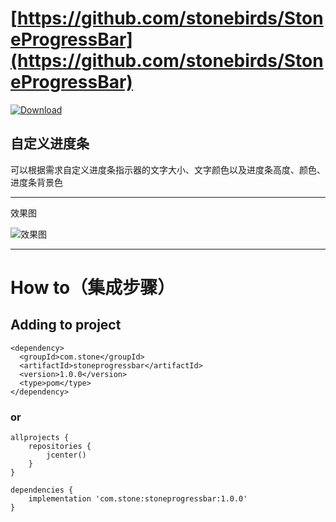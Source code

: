 # [https://github.com/stonebirds/StoneProgressBar](https://github.com/stonebirds/StoneProgressBar)

[ ![Download](https://api.bintray.com/packages/flybirds/StoneProgressBar/stoneprogressbar/images/download.svg?version=1.0.0) ](https://bintray.com/flybirds/StoneProgressBar/stoneprogressbar/1.0.0/link)

## 自定义进度条

可以根据需求自定义进度条指示器的文字大小、文字颜色以及进度条高度、颜色、进度条背景色

***

效果图

![效果图](https://raw.githubusercontent.com/stonebirds/StoneProgressBar/4bd5528ad44464ccef408c051cf727cd13754070/gif/1.gif=540*960)

***

# How to（集成步骤）

## Adding to project
```
<dependency>
  <groupId>com.stone</groupId>
  <artifactId>stoneprogressbar</artifactId>
  <version>1.0.0</version>
  <type>pom</type>
</dependency>
```

### or
```   
allprojects {
    repositories {
        jcenter()
    }
}

dependencies {
    implementation 'com.stone:stoneprogressbar:1.0.0'
}

```